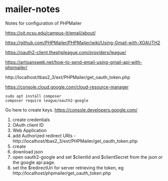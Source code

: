 # mailer-notes
Notes for configuration of PHPMailer


https://oit.ncsu.edu/campus-it/email/about/

https://github.com/PHPMailer/PHPMailer/wiki/Using-Gmail-with-XOAUTH2

https://oauth2-client.thephpleague.com/providers/league/

https://artisansweb.net/how-to-send-email-using-gmail-api-with-phpmailer/

http://localhost/tbas2_3/ext/PHPMailer/get_oauth_token.php



https://console.cloud.google.com/cloud-resource-manager




```
sudo apt install composer
composer require league/oauth2-google
```
Go here to create keys.
https://console.developers.google.com/

1. create credentials
2. OAuth client ID
3. Web Application
4. add Authorized redirect URIs - http://localhost/tbas2_3/ext/PHPMailer/get_oauth_token.php
5. create
6. download json
7. open oauth2-google and set $clientId and $clientSecret from the json or the google api page.
8. set the $redirectUri for server retrieving the token, eg http://localhost/phpmailer/get_oauth_token.php


